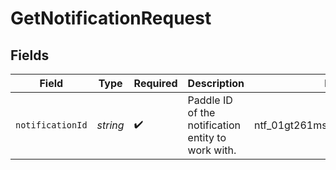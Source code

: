 # GetNotificationRequest


## Fields

| Field                                              | Type                                               | Required                                           | Description                                        | Example                                            |
| -------------------------------------------------- | -------------------------------------------------- | -------------------------------------------------- | -------------------------------------------------- | -------------------------------------------------- |
| `notificationId`                                   | *string*                                           | :heavy_check_mark:                                 | Paddle ID of the notification entity to work with. | ntf_01gt261ms8ew72a0vnm5p5ne2q                     |